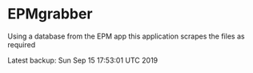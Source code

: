 # EPMgrabber
Using a database from the EPM app this application scrapes the files as required


Latest backup: Sun Sep 15 17:53:01 UTC 2019
